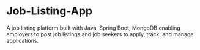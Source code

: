 # Job-Listing-App
A job listing platform built with Java, Spring Boot, MongoDB enabling employers to post job listings and job seekers to apply, track, and manage applications.
